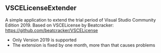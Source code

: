 VSCELicenseExtender
-------------------

A simple application to extend the trial period of Visual Studio Community Edition 2019.
Based on VSCELicense by Beatcracker: https://github.com/beatcracker/VSCELicense

- Only Version 2019 is supported
- The extension is fixed by one month, more than that causes problems